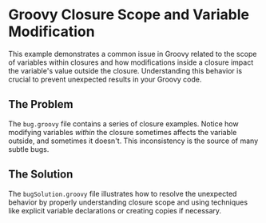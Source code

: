 # Groovy Closure Scope and Variable Modification

This example demonstrates a common issue in Groovy related to the scope of variables within closures and how modifications inside a closure impact the variable's value outside the closure.  Understanding this behavior is crucial to prevent unexpected results in your Groovy code. 

## The Problem

The `bug.groovy` file contains a series of closure examples. Notice how modifying variables *within* the closure sometimes affects the variable outside, and sometimes it doesn't.  This inconsistency is the source of many subtle bugs.

## The Solution

The `bugSolution.groovy` file illustrates how to resolve the unexpected behavior by properly understanding closure scope and using techniques like explicit variable declarations or creating copies if necessary.